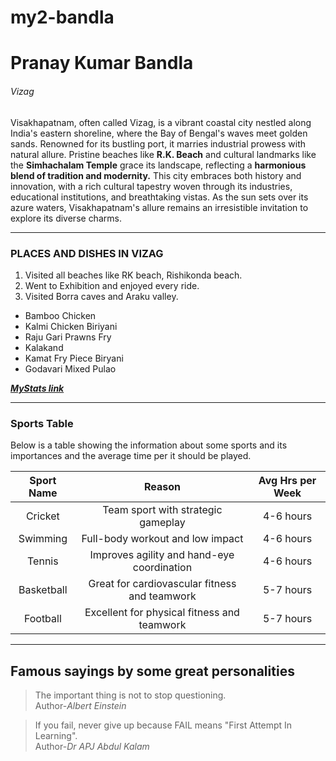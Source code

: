 # my2-bandla
# Pranay Kumar Bandla
###### Vizag
Visakhapatnam, often called Vizag, is a vibrant coastal city nestled along India's eastern shoreline, where the Bay of Bengal's waves meet golden sands. Renowned for its bustling port, it marries industrial prowess with natural allure. Pristine beaches like **R.K. Beach** and cultural landmarks like the **Simhachalam Temple** grace its landscape, reflecting a **harmonious blend of tradition and modernity.** This city embraces both history and innovation, with a rich cultural tapestry woven through its industries, educational institutions, and breathtaking vistas. As the sun sets over its azure waters, Visakhapatnam's allure remains an irresistible invitation to explore its diverse charms.

---

### PLACES AND DISHES IN VIZAG

1. Visited all beaches like RK beach, Rishikonda beach.
2. Went to Exhibition and enjoyed every ride.
3. Visited Borra caves and Araku valley.

* Bamboo Chicken
* Kalmi Chicken Biriyani
* Raju Gari Prawns Fry
* Kalakand
* Kamat Fry Piece Biryani
* Godavari Mixed Pulao


***[MyStats link](MyStats.md)***
 
----
### Sports Table 
Below is a table showing the information about some sports and its importances and the average time per it should be played.

| Sport Name | Reason | Avg Hrs per Week |
|:---:|:---:|:---:|
| Cricket | Team sport with strategic gameplay | 4-6 hours |
| Swimming | Full-body workout and low impact|4-6 hours|
|Tennis|Improves agility and hand-eye coordination|4-6 hours|
|Basketball|Great for cardiovascular fitness and teamwork|5-7 hours|
|Football|Excellent for physical fitness and teamwork|5-7 hours|

----
## Famous sayings by some great personalities

>The important thing is not to stop questioning.<br>
Author-*Albert Einstein*

>If you fail, never give up because FAIL means "First Attempt In Learning".<br>
Author-*Dr APJ Abdul Kalam*